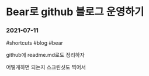 # Bear로 github 블로그 운영하기
### 2021-07-11
#shortcuts #blog #bear

github에 readme.md로도 정리하자

어떻게하면 되는지 스크린샷도 찍어서